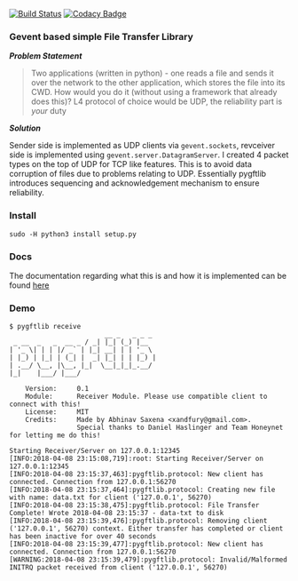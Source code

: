[![Build Status](https://travis-ci.org/xandfury/pygftlib.svg?branch=master)](https://travis-ci.org/xandfury/pygftlib)
[![Codacy Badge](https://api.codacy.com/project/badge/Grade/764032d4494a4b8dbd6024419fc75e64)](https://www.codacy.com/app/xandfury/pygftlib?utm_source=github.com&amp;utm_medium=referral&amp;utm_content=xandfury/pygftlib&amp;utm_campaign=Badge_Grade)

### Gevent based simple File Transfer Library

***Problem Statement***

> Two applications (written in python) - one reads a file and sends it over the network to the other application,
  which stores the file into its CWD. How would you do it (without using a framework that already does this)?
  L4 protocol of choice would be UDP, the reliability part is _your_ duty

***Solution***

Sender side is implemented as UDP clients via `gevent.sockets`, revceiver side is implemented using `gevent.server.DatagramServer`. I created 4 packet types on the top of UDP for TCP like features. This is to avoid data corruption of files due to problems relating to UDP. Essentially pygftlib introduces sequencing and acknowledgement mechanism to ensure reliability.

### Install
```
sudo -H python3 install setup.py
```
### Docs
The documentation regarding what this is and how it is implemented can be found [here](DOCS.org)

### Demo
```
$ pygftlib receive
                        __ _   _ _ _
 _ __  _   _  __ _ / _| |_| (_) |__
| '_ \| | | |/ _` | |_| __| | | '_ \
| |_) | |_| | (_| |  _| |_| | | |_) |
| .__/ \__, |\__, |_|  \__|_|_|_.__/
|_|    |___/ |___/

    Version:     0.1
    Module:      Receiver Module. Please use compatible client to connect with this!
    License:     MIT
    Credits:     Made by Abhinav Saxena <xandfury@gmail.com>.
                 Special thanks to Daniel Haslinger and Team Honeynet for letting me do this!

Starting Receiver/Server on 127.0.0.1:12345
[INFO:2018-04-08 23:15:08,719]:root: Starting Receiver/Server on 127.0.0.1:12345
[INFO:2018-04-08 23:15:37,463]:pygftlib.protocol: New client has connected. Connection from 127.0.0.1:56270
[INFO:2018-04-08 23:15:37,464]:pygftlib.protocol: Creating new file with name: data.txt for client ('127.0.0.1', 56270)
[INFO:2018-04-08 23:15:38,475]:pygftlib.protocol: File Transfer Complete! Wrote 2018-04-08 23:15:37 - data-txt to disk
[INFO:2018-04-08 23:15:39,476]:pygftlib.protocol: Removing client ('127.0.0.1', 56270) context. Either transfer has completed or client has been inactive for over 40 seconds
[INFO:2018-04-08 23:15:39,477]:pygftlib.protocol: New client has connected. Connection from 127.0.0.1:56270
[WARNING:2018-04-08 23:15:39,479]:pygftlib.protocol: Invalid/Malformed INITRQ packet received from client ('127.0.0.1', 56270)

```
